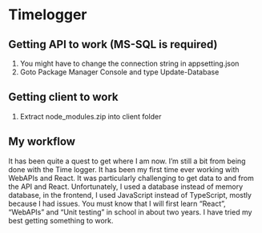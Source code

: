 # Timelogger

## Getting API to work (MS-SQL is required)
1. You might have to change the connection string in appsetting.json 
2. Goto Package Manager Console and type Update-Database

## Getting client to work
1. Extract node_modules.zip into client folder

## My workflow
It has been quite a quest to get where I am now. I’m still a bit from being done with the Time logger. It has been my first time ever working with WebAPIs and React. It was particularly challenging to get data to and from the API and React. Unfortunately, I used a database instead of memory database, in the frontend, I used JavaScript instead of TypeScript, mostly because I had issues. You must know that I will first learn “React”, “WebAPIs” and “Unit testing” in school in about two years. I have tried my best getting something to work.
